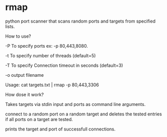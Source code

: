 # rmap
python port scanner that scans random ports and targets from specified lists.

How to use?

  -P  To specify ports ex: -p 80,443,8080.

  -t  To specify number of threads (default=5)

  -T  To specify Connection timeout in seconds (default=3)
   
  -o  output filename 

  Usage: cat targets.txt | rmap -p 80,443,3306

How dose it work?

Takes targets via stdin input and ports as command line arguments.

connect to a random port on a random target and deletes the tested entries if all ports on a target are tested.

prints the target and port of successfull connections.


